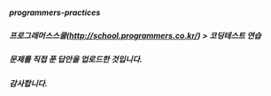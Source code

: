 ##### programmers-practices

##### 프로그래머스스쿨(http://school.programmers.co.kr/) > 코딩테스트 연습
##### 문제를 직접 푼 답안을 업로드한 것입니다.

##### 감사합니다.
